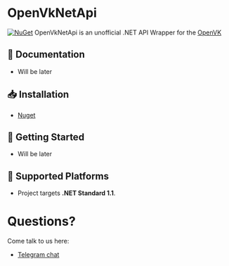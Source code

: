 # OpenVkNetApi
[![NuGet](https://img.shields.io/nuget/v/OpenVkNetApi.svg?label=NuGet)](https://nuget.org/packages/OpenVkNetApi)
OpenVkNetApi is an unofficial .NET API Wrapper for the [OpenVK](https://github.com/openvk/openvk)

## 📄 Documentation
- Will be later

## 📥 Installation
- [Nuget](https://www.nuget.org/packages/OpenVkNetApi/)

## 🔨 Getting Started
- Will be later

## 🚧 Supported Platforms
- Project targets **.NET Standard 1.1**.

# Questions?
Come talk to us here:
- [Telegram chat](https://t.me/ovkapi)
